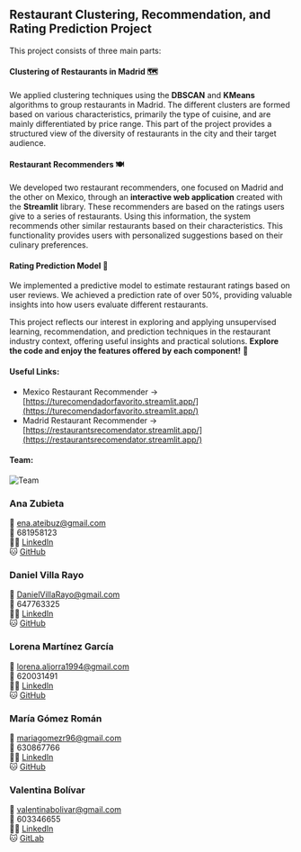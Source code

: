 ## **Restaurant Clustering, Recommendation, and Rating Prediction Project** ##

This project consists of three main parts:

#### **Clustering of Restaurants in Madrid** 🗺️ ####
We applied clustering techniques using the **DBSCAN** and **KMeans** algorithms to group restaurants in Madrid. The different clusters are formed based on various characteristics, primarily the type of cuisine, and are mainly differentiated by price range. This part of the project provides a structured view of the diversity of restaurants in the city and their target audience.

#### **Restaurant Recommenders** 🍽️ ####
We developed two restaurant recommenders, one focused on Madrid and the other on Mexico, through an **interactive web application** created with the **Streamlit** library. These recommenders are based on the ratings users give to a series of restaurants. Using this information, the system recommends other similar restaurants based on their characteristics. This functionality provides users with personalized suggestions based on their culinary preferences.

#### **Rating Prediction Model** 🌟 ####
We implemented a predictive model to estimate restaurant ratings based on user reviews. We achieved a prediction rate of over 50%, providing valuable insights into how users evaluate different restaurants.

This project reflects our interest in exploring and applying unsupervised learning, recommendation, and prediction techniques in the restaurant industry context, offering useful insights and practical solutions. **Explore the code and enjoy the features offered by each component!** 🚀

#### **Useful Links:** ####
- Mexico Restaurant Recommender -> [https://turecomendadorfavorito.streamlit.app/](https://turecomendadorfavorito.streamlit.app/)
- Madrid Restaurant Recommender -> [https://restaurantsrecomendator.streamlit.app/](https://restaurantsrecomendator.streamlit.app/)

#### Team: ####
![Team](../Data/imagen_equipo.jpg)

### Ana Zubieta ###
:email: ena.ateibuz@gmail.com  
📱 681958123  
👨‍💻 [LinkedIn](https://www.linkedin.com/in/ana-zubieta)  
🐱 [GitHub](https://github.com/Ateibuzena)

### Daniel Villa Rayo ###
:email: DanielVillaRayo@gmail.com  
📱 647763325  
👨‍💻 [LinkedIn](https://www.linkedin.com/in/dvr0001/)  
🐱 [GitHub](https://github.com/Malosy26)

### Lorena Martínez García ###
:email: lorena.aljorra1994@gmail.com  
📱 620031491  
👨‍💻 [LinkedIn](https://www.linkedin.com/in/lorenamtnez/)  
🐱 [GitHub](https://github.com/LorenaMtnez94)

### María Gómez Román ###
:email: mariagomezr96@gmail.com  
📱 630867766  
👨‍💻 [LinkedIn](https://www.linkedin.com/in/mariagomezroman/)  
🐱 [GitHub](https://github.com/mariagomez96-stack)

### Valentina Bolívar ###
:email: valentinabolivar@gmail.com  
📱 603346655  
👨‍💻 [LinkedIn](https://www.linkedin.com/in/valentinabolivar/)  
🐱 [GitLab](https://gitlab.com/valentinabolivar)
